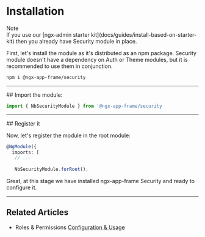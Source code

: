 # Installation

<div class="note note-info section-end">
  <div class="note-title">Note</div>
  <div class="note-body">
    If you use our [ngx-admin starter kit](docs/guides/install-based-on-starter-kit) then you already have Security module in place.
  </div>
</div>

First, let's install the module as it's distributed as an npm package. Security module doesn't have a dependency on Auth or Theme modules, but it is recommended to use them in conjunction.


```bash
npm i @ngx-app-frame/security
```
<hr>   
## Import the module:

```ts
import { NbSecurityModule } from '@ngx-app-frame/security
```
<hr>
## Register it

Now, let's register the module in the root module:

```ts
@NgModule({
  imports: [
   // ...
    
   NbSecurityModule.forRoot(),
```

Great, at this stage we have installed ngx-app-frame Security and ready to configure it.

<hr>

## Related Articles

- Roles & Permissions [Configuration & Usage](docs/security/acl-configuration--usage)
